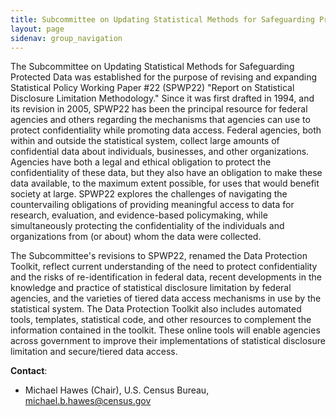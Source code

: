 ```yaml
---
title: Subcommittee on Updating Statistical Methods for Safeguarding Protected Data
layout: page
sidenav: group_navigation
---
```

<p>The Subcommittee on Updating Statistical Methods for Safeguarding Protected Data was established for the purpose of revising and expanding Statistical Policy Working Paper #22 (SPWP22) "Report on Statistical Disclosure Limitation Methodology." Since it was first drafted in 1994, and its revision in 2005, SPWP22 has been the principal resource for federal agencies and others regarding the mechanisms that agencies can use to protect confidentiality while promoting data access.  Federal agencies, both within and outside the statistical system, collect large amounts of confidential data about individuals, businesses, and other organizations.  Agencies have both a legal and ethical obligation to protect the confidentiality of these data, but they also have an obligation to make these data available, to the maximum extent possible, for uses that would benefit society at large. SPWP22 explores the challenges of navigating the countervailing obligations of providing meaningful access to data for research, evaluation, and evidence-based policymaking, while simultaneously protecting the confidentiality of the individuals and organizations from (or about) whom the data were collected. </p>

<p>The Subcommittee's revisions to SPWP22, renamed the Data Protection Toolkit, reflect current understanding of the need to protect confidentiality and the risks of re-identification in federal data, recent developments in the knowledge and practice of statistical disclosure limitation by federal agencies, and the varieties of tiered data access mechanisms in use by the statistical system.  The Data Protection Toolkit also includes automated tools, templates, statistical code, and other resources to complement the information contained in the toolkit. These online tools will enable agencies across government to improve their implementations of statistical disclosure limitation and secure/tiered data access.  </p>

<!--<p><a href="../dpt/index.html" target="_blank"><strong>Data Protection Toolkit (beta)</strong></a></p>-->

<!--<p><a href="safeguarddata.html"><strong>Charter</strong></a></p>-->

<p><strong>Contact</strong>:</p>
<ul>
	<li>Michael Hawes (Chair), U.S. Census Bureau, <a href="mailto:michael.b.hawes@census.gov">michael.b.hawes@census.gov</a></li>
</ul>